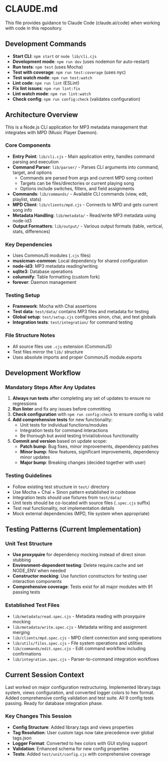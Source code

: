 # CLAUDE.md

This file provides guidance to Claude Code (claude.ai/code) when working with code in this repository.

## Development Commands

- **Start CLI**: `npm start` or `node lib/cli.cjs`
- **Development mode**: `npm run dev` (uses nodemon for auto-restart)
- **Run tests**: `npm test` (uses Mocha)
- **Test with coverage**: `npm run test:coverage` (uses nyc)
- **Test watch mode**: `npm run test:watch`
- **Lint code**: `npm run lint` (ESLint)
- **Fix lint issues**: `npm run lint:fix`
- **Lint watch mode**: `npm run lint:watch`
- **Check config**: `npm run config:check` (validates configuration)

## Architecture Overview

This is a Node.js CLI application for MP3 metadata management that integrates with MPD (Music Player Daemon).

### Core Components

- **Entry Point**: `lib/cli.cjs` - Main application entry, handles command parsing and execution
- **Command Parser**: `lib/parser/` - Parses CLI arguments into command, target, and options
  - Commands are parsed from args and current MPD song context
  - Targets can be files/directories or current playing song
  - Options include switches, filters, and field assignments
- **Commands**: `lib/commands/` - Available CLI commands (view, edit, playlist, stats)
- **MPD Client**: `lib/clients/mpd.cjs` - Connects to MPD and gets current song info
- **Metadata Handling**: `lib/metadata/` - Read/write MP3 metadata using node-id3
- **Output Formatters**: `lib/output/` - Various output formats (table, vertical, stats, differences)

### Key Dependencies

- Uses CommonJS modules (`.cjs` files)
- **musicman-common**: Local dependency for shared configuration
- **node-id3**: MP3 metadata reading/writing
- **sqlite3**: Database operations
- **columnify**: Table formatting (custom fork)
- **forever**: Daemon management

### Testing Setup

- **Framework**: Mocha with Chai assertions
- **Test data**: `test/data/` contains MP3 files and metadata for testing
- **Global setup**: `test/setup.cjs` configures sinon, chai, and test globals
- **Integration tests**: `test/integration/` for command testing

### File Structure Notes

- All source files use `.cjs` extension (CommonJS)
- Test files mirror the `lib/` structure
- Uses absolute imports and proper CommonJS module.exports

## Development Workflow

### Mandatory Steps After Any Updates

1. **Always run tests** after completing any set of updates to ensure no regressions
2. **Run linter** and fix any issues before committing
3. **Check configuration** with `npm run config:check` to ensure config is valid
4. **Add comprehensive tests** for new functionality:
   - Unit tests for individual functions/modules
   - Integration tests for command interactions
   - Be thorough but avoid testing trivial/obvious functionality
5. **Commit and version** based on update scope:
   - **Patch bump**: Bug fixes, minor improvements, dependency patches
   - **Minor bump**: New features, significant improvements, dependency minor updates
   - **Major bump**: Breaking changes (decided together with user)

### Testing Guidelines

- Follow existing test structure in `test/` directory
- Use Mocha + Chai + Sinon pattern established in codebase
- Integration tests should use fixtures from `test/data/`
- Unit tests should be co-located with source files (`.spec.cjs` suffix)
- Test real functionality, not implementation details
- Mock external dependencies (MPD, file system when appropriate)

## Testing Patterns (Current Implementation)

### Unit Test Structure
- **Use proxyquire** for dependency mocking instead of direct sinon stubbing
- **Environment-dependent testing**: Delete require.cache and set NODE_ENV when needed
- **Constructor mocking**: Use function constructors for testing user interaction components
- **Comprehensive coverage**: Tests exist for all major modules with 91 passing tests

### Established Test Files
- `lib/metadata/read.spec.cjs` - Metadata reading with proxyquire mocking
- `lib/metadata/write.spec.cjs` - Metadata writing and assignment merging
- `lib/clients/mpd.spec.cjs` - MPD client connection and song operations
- `lib/utils/files.spec.cjs` - File system operations and utilities
- `lib/commands/edit.spec.cjs` - Edit command workflow including confirmations
- `lib/integration.spec.cjs` - Parser-to-command integration workflows

## Current Session Context
Last worked on major configuration restructuring. Implemented library.tags system, views configuration, and converted logger colors to hex format. Added comprehensive config validation and test suite. All 9 config tests passing. Ready for database integration phase.

### Key Changes This Session
- **Config Structure**: Added library.tags and views properties
- **Tag Resolution**: User custom tags now take precedence over global tags.json
- **Logger Format**: Converted to hex colors with GUI styling support
- **Validation**: Enhanced schema for new config properties
- **Tests**: Added `test/unit/config.cjs` with comprehensive coverage